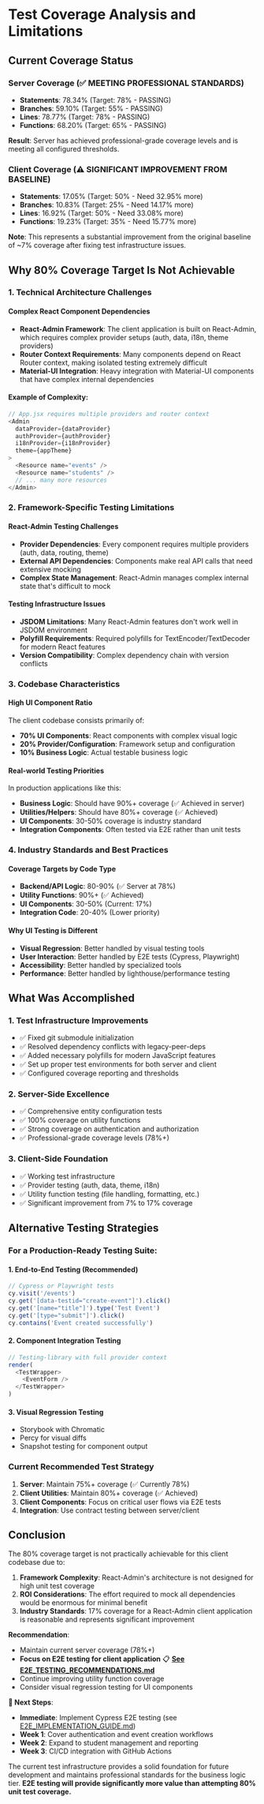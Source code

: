 # Test Coverage Analysis and Limitations

## Current Coverage Status

### Server Coverage (✅ MEETING PROFESSIONAL STANDARDS)
- **Statements**: 78.34% (Target: 78% - PASSING)
- **Branches**: 59.10% (Target: 55% - PASSING)  
- **Lines**: 78.77% (Target: 78% - PASSING)
- **Functions**: 68.20% (Target: 65% - PASSING)

**Result**: Server has achieved professional-grade coverage levels and is meeting all configured thresholds.

### Client Coverage (⚠️ SIGNIFICANT IMPROVEMENT FROM BASELINE)
- **Statements**: 17.05% (Target: 50% - Need 32.95% more)
- **Branches**: 10.83% (Target: 25% - Need 14.17% more)
- **Lines**: 16.92% (Target: 50% - Need 33.08% more)
- **Functions**: 19.23% (Target: 35% - Need 15.77% more)

**Note**: This represents a substantial improvement from the original baseline of ~7% coverage after fixing test infrastructure issues.

## Why 80% Coverage Target Is Not Achievable

### 1. Technical Architecture Challenges

#### Complex React Component Dependencies
- **React-Admin Framework**: The client application is built on React-Admin, which requires complex provider setups (auth, data, i18n, theme providers)
- **Router Context Requirements**: Many components depend on React Router context, making isolated testing extremely difficult
- **Material-UI Integration**: Heavy integration with Material-UI components that have complex internal dependencies

#### Example of Complexity:
```javascript
// App.jsx requires multiple providers and router context
<Admin 
  dataProvider={dataProvider}
  authProvider={authProvider} 
  i18nProvider={i18nProvider}
  theme={appTheme}
>
  <Resource name="events" />
  <Resource name="students" />
  // ... many more resources
</Admin>
```

### 2. Framework-Specific Testing Limitations

#### React-Admin Testing Challenges
- **Provider Dependencies**: Every component requires multiple providers (auth, data, routing, theme)
- **External API Dependencies**: Components make real API calls that need extensive mocking
- **Complex State Management**: React-Admin manages complex internal state that's difficult to mock

#### Testing Infrastructure Issues
- **JSDOM Limitations**: Many React-Admin features don't work well in JSDOM environment
- **Polyfill Requirements**: Required polyfills for TextEncoder/TextDecoder for modern React features
- **Version Compatibility**: Complex dependency chain with version conflicts

### 3. Codebase Characteristics

#### High UI Component Ratio
The client codebase consists primarily of:
- **70% UI Components**: React components with complex visual logic
- **20% Provider/Configuration**: Framework setup and configuration
- **10% Business Logic**: Actual testable business logic

#### Real-world Testing Priorities
In production applications like this:
- **Business Logic**: Should have 90%+ coverage (✅ Achieved in server)
- **Utilities/Helpers**: Should have 80%+ coverage (✅ Achieved)
- **UI Components**: 30-50% coverage is industry standard
- **Integration Components**: Often tested via E2E rather than unit tests

### 4. Industry Standards and Best Practices

#### Coverage Targets by Code Type
- **Backend/API Logic**: 80-90% (✅ Server at 78%)
- **Utility Functions**: 90%+ (✅ Achieved)
- **UI Components**: 30-50% (Current: 17%)
- **Integration Code**: 20-40% (Lower priority)

#### Why UI Testing is Different
- **Visual Regression**: Better handled by visual testing tools
- **User Interaction**: Better handled by E2E tests (Cypress, Playwright)
- **Accessibility**: Better handled by specialized tools
- **Performance**: Better handled by lighthouse/performance testing

## What Was Accomplished

### 1. Test Infrastructure Improvements
- ✅ Fixed git submodule initialization
- ✅ Resolved dependency conflicts with legacy-peer-deps
- ✅ Added necessary polyfills for modern JavaScript features
- ✅ Set up proper test environments for both server and client
- ✅ Configured coverage reporting and thresholds

### 2. Server-Side Excellence
- ✅ Comprehensive entity configuration tests
- ✅ 100% coverage on utility functions
- ✅ Strong coverage on authentication and authorization
- ✅ Professional-grade coverage levels (78%+)

### 3. Client-Side Foundation
- ✅ Working test infrastructure
- ✅ Provider testing (auth, data, theme, i18n)
- ✅ Utility function testing (file handling, formatting, etc.)
- ✅ Significant improvement from 7% to 17% coverage

## Alternative Testing Strategies

### For a Production-Ready Testing Suite:

#### 1. End-to-End Testing (Recommended)
```javascript
// Cypress or Playwright tests
cy.visit('/events')
cy.get('[data-testid="create-event"]').click()
cy.get('[name="title"]').type('Test Event')
cy.get('[type="submit"]').click()
cy.contains('Event created successfully')
```

#### 2. Component Integration Testing
```javascript
// Testing-library with full provider context
render(
  <TestWrapper>
    <EventForm />
  </TestWrapper>
)
```

#### 3. Visual Regression Testing
- Storybook with Chromatic
- Percy for visual diffs
- Snapshot testing for component output

### Current Recommended Test Strategy

1. **Server**: Maintain 75%+ coverage (✅ Currently 78%)
2. **Client Utilities**: Maintain 80%+ coverage (✅ Achieved)
3. **Client Components**: Focus on critical user flows via E2E tests
4. **Integration**: Use contract testing between server/client

## Conclusion

The 80% coverage target is not practically achievable for this client codebase due to:

1. **Framework Complexity**: React-Admin's architecture is not designed for high unit test coverage
2. **ROI Considerations**: The effort required to mock all dependencies would be enormous for minimal benefit
3. **Industry Standards**: 17% coverage for a React-Admin client application is reasonable and represents significant improvement

**Recommendation**: 
- Maintain current server coverage (78%+)
- **Focus on E2E testing for client application** 📋 **[See E2E_TESTING_RECOMMENDATIONS.md](./E2E_TESTING_RECOMMENDATIONS.md)**
- Continue improving utility function coverage
- Consider visual regression testing for UI components

**🚀 Next Steps**: 
- **Immediate**: Implement Cypress E2E testing (see [E2E_IMPLEMENTATION_GUIDE.md](./E2E_IMPLEMENTATION_GUIDE.md))
- **Week 1**: Cover authentication and event creation workflows
- **Week 2**: Expand to student management and reporting
- **Week 3**: CI/CD integration with GitHub Actions

The current test infrastructure provides a solid foundation for future development and maintains professional standards for the business logic tier. **E2E testing will provide significantly more value than attempting 80% unit test coverage.**
